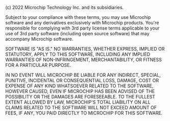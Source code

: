   (c) 2022 Microchip Technology Inc. and its subsidiaries.

  Subject to your compliance with these terms, you may use Microchip software
  and any derivatives exclusively with Microchip products. You're responsible
  for complying with 3rd party license terms applicable to your use of 3rd
  party software (including open source software) that may accompany Microchip
  software.

  SOFTWARE IS "AS IS." NO WARRANTIES, WHETHER EXPRESS, IMPLIED OR STATUTORY,
  APPLY TO THIS SOFTWARE, INCLUDING ANY IMPLIED WARRANTIES OF NON-INFRINGEMENT,
  MERCHANTABILITY, OR FITNESS FOR A PARTICULAR PURPOSE.

  IN NO EVENT WILL MICROCHIP BE LIABLE FOR ANY INDIRECT, SPECIAL, PUNITIVE,
  INCIDENTAL OR CONSEQUENTIAL LOSS, DAMAGE, COST OR EXPENSE OF ANY KIND
  WHATSOEVER RELATED TO THE SOFTWARE, HOWEVER CAUSED, EVEN IF MICROCHIP
  HAS BEEN ADVISED OF THE POSSIBILITY OR THE DAMAGES ARE FORESEEABLE. TO
  THE FULLEST EXTENT ALLOWED BY LAW, MICROCHIP'S TOTAL LIABILITY ON ALL
  CLAIMS RELATED TO THE SOFTWARE WILL NOT EXCEED AMOUNT OF FEES, IF ANY,
  YOU PAID DIRECTLY TO MICROCHIP FOR THIS SOFTWARE.
  

